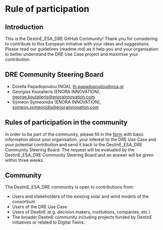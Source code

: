 # Rule of participation

## Introduction

This is the DestinE_ESA_DRE GitHub Community!
Thank you for considering to contribute to this European initiative with your ideas and suggestions.
Please read our guidelines (readme.md) as it help you and your organisation to better understand the DRE Use Case project and maximise your contribution.

## DRE Community Steering Board

*	Dorella Papadopoulou (NOA), th.papadopoulou@noa.gr 
*	Georgios Koutalieris (ENORA INNOVATION), george.koutalieris@enorainnovation.com
*	Symeon Symeonidis (ENORA INNOVATION), symeon.symeonidis@enorainnovation.com 

## Rules of participation in the community

In order to be part of the community, please fill in the [form](https://docs.google.com/forms/d/e/1FAIpQLSelOVOAsCNYDuVDAwZygNcnM8MgFj_uxYkliNctazlx_K-fFQ/viewform?usp=sharing) with basic information about your organisation, your interest to the DRE Use  Case and your potential contribution and send it back to the DestinE_ESA_DRE Community Steering Board.
The request will be evaluated by the DestinE_ESA_DRE Community Steering Board and an answer will be given within three weeks.

## Community

The DestinE_ESA_DRE community is open to contributions from:
*	Users and stakeholders of the existing solar and wind models of the consortium
*	Users of the DRE Use Case
*	Users of DestinE (e.g. decision makers, institutions, companies, etc.)
*	The broader DestinE community including projects funded by DestinE initiatives or related to Digital Twins.
